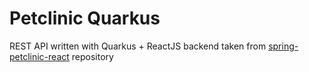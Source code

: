 # Petclinic Quarkus

REST API written with Quarkus + ReactJS backend taken from [spring-petclinic-react](https://github.com/spring-petclinic/spring-petclinic-reactjs) repository
